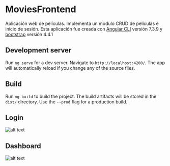 # MoviesFrontend

Aplicación web de películas. Implementa un modulo CRUD de películas e inicio de sesión.
Esta aplicación fue creada con [Angular CLI](https://github.com/angular/angular-cli) versión 7.3.9
y [bootstrap](https://getbootstrap.com/) versión 4.4.1

## Development server

Run `ng serve` for a dev server. Navigate to `http://localhost:4200/`. The app will automatically reload if you change any of the source files.

## Build

Run `ng build` to build the project. The build artifacts will be stored in the `dist/` directory. Use the `--prod` flag for a production build.

## Login

![alt text](https://drive.google.com/open?id=1AEfbyzah8Pbrvo9pIGeUSQCNfgcMI3zg)

## Dashboard

![alt text](https://drive.google.com/open?id=13Wt-WwWu2Ys6djcT6G97Bb5EOyWdA-6d)
